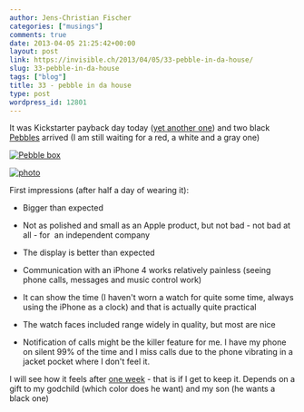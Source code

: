 ```yaml
---
author: Jens-Christian Fischer
categories: ["musings"]
comments: true
date: 2013-04-05 21:25:42+00:00
layout: post
link: https://invisible.ch/2013/04/05/33-pebble-in-da-house/
slug: 33-pebble-in-da-house
tags: ["blog"]
title: 33 - pebble in da house
type: post
wordpress_id: 12801
---
```


It was Kickstarter payback day today ([yet another one](/2013/02/24/73-kickstarting/)) and two black [Pebbles](https://getpebble.com) arrived (I am still waiting for a red, a white and a gray one)

[![Pebble box](/wp-content/uploads/2013/04/image-e1365196775604-224x300.jpeg)](/wp-content/uploads/2013/04/image-e1365196775604.jpeg)



[![photo](/wp-content/uploads/2013/04/photo-e1365196803184-224x300.jpg)](/wp-content/uploads/2013/04/photo-e1365196803184.jpg)



First impressions (after half a day of wearing it):



	
  * Bigger than expected

	
  * Not as polished and small as an Apple product, but not bad - not bad at all - for  an independent company

	
  * The display is better than expected

	
  * Communication with an iPhone 4 works relatively painless (seeing phone calls, messages and music control work)

	
  * It can show the time (I haven't worn a watch for quite some time, always using the iPhone as a clock) and that is actually quite practical

	
  * The watch faces included range widely in quality, but most are nice

	
  * Notification of calls might be the killer feature for me. I have my phone on silent 99% of the time and I miss calls due to the phone vibrating in a jacket pocket where I don't feel it.


I will see how it feels after [one week](https://sojus.ch/?p=19) - that is if I get to keep it. Depends on a gift to my godchild (which color does he want) and my son (he wants a black one)


